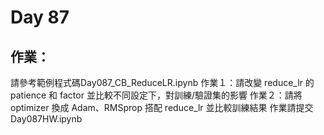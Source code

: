 # Day 87

## 作業：
請參考範例程式碼Day087_CB_ReduceLR.ipynb
作業１：請改變 reduce_lr 的 patience 和 factor 並比較不同設定下，對訓練/驗證集的影響
作業２：請將 optimizer 換成 Adam、RMSprop 搭配 reduce_lr 並比較訓練結果
作業請提交Day087HW.ipynb
